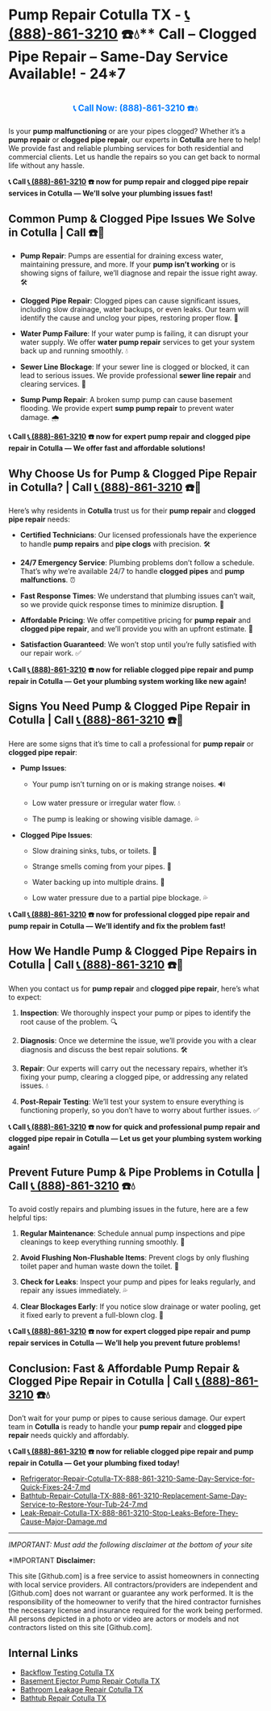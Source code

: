 # Pump Repair Cotulla TX - [📞 (888)-861-3210](https://plumbing-texas-3210.netlify.app) ☎️💧** Call –  Clogged Pipe Repair – Same-Day Service Available! - 24*7
# 

<p align="center" style="font-size: 1.2em; font-weight: bold; margin: 20px 0;">
  <a href="https://plumbing-texas-3210.netlify.app" target="_blank" style="color: #007BFF; text-decoration: none;">📞 Call Now: (888)-861-3210 ☎️💧</a>
</p>

Is your **pump malfunctioning** or are your pipes clogged? Whether it’s a **pump repair** or **clogged pipe repair**, our experts in **Cotulla** are here to help! We provide fast and reliable plumbing services for both residential and commercial clients. Let us handle the repairs so you can get back to normal life without any hassle.

**📞 Call [📞 (888)-861-3210](https://plumbing-texas-3210.netlify.app) ☎️ now for **pump repair** and **clogged pipe repair** services in Cotulla — We’ll solve your plumbing issues fast!**

## **Common Pump & Clogged Pipe Issues We Solve in Cotulla | Call  ☎️🔧**

- **Pump Repair**: Pumps are essential for draining excess water, maintaining pressure, and more. If your **pump isn’t working** or is showing signs of failure, we’ll diagnose and repair the issue right away. 🛠️

- **Clogged Pipe Repair**: Clogged pipes can cause significant issues, including slow drainage, water backups, or even leaks. Our team will identify the cause and unclog your pipes, restoring proper flow. 🚰

- **Water Pump Failure**: If your water pump is failing, it can disrupt your water supply. We offer **water pump repair** services to get your system back up and running smoothly. 💧

- **Sewer Line Blockage**: If your sewer line is clogged or blocked, it can lead to serious issues. We provide professional **sewer line repair** and clearing services. 🚽

- **Sump Pump Repair**: A broken sump pump can cause basement flooding. We provide expert **sump pump repair** to prevent water damage. 🌧️

**📞 Call [📞 (888)-861-3210](https://plumbing-texas-3210.netlify.app) ☎️ now for expert **pump repair** and **clogged pipe repair** in Cotulla — We offer fast and affordable solutions!**

## **Why Choose Us for Pump & Clogged Pipe Repair in Cotulla? | Call [📞 (888)-861-3210](https://plumbing-texas-3210.netlify.app) ☎️🌟**

Here’s why residents in **Cotulla** trust us for their **pump repair** and **clogged pipe repair** needs:

- **Certified Technicians**: Our licensed professionals have the experience to handle **pump repairs** and **pipe clogs** with precision. 🛠️

- **24/7 Emergency Service**: Plumbing problems don’t follow a schedule. That’s why we’re available 24/7 to handle **clogged pipes** and **pump malfunctions**. ⏰

- **Fast Response Times**: We understand that plumbing issues can’t wait, so we provide quick response times to minimize disruption. 🚨

- **Affordable Pricing**: We offer competitive pricing for **pump repair** and **clogged pipe repair**, and we’ll provide you with an upfront estimate. 💸

- **Satisfaction Guaranteed**: We won’t stop until you’re fully satisfied with our repair work. ✅

**📞 Call [📞 (888)-861-3210](https://plumbing-texas-3210.netlify.app) ☎️ now for reliable **clogged pipe repair** and **pump repair** in Cotulla — Get your plumbing system working like new again!**

## **Signs You Need Pump & Clogged Pipe Repair in Cotulla | Call [📞 (888)-861-3210](https://plumbing-texas-3210.netlify.app) ☎️🚨**

Here are some signs that it’s time to call a professional for **pump repair** or **clogged pipe repair**:

- **Pump Issues**: 

  - Your pump isn’t turning on or is making strange noises. 🔊

  - Low water pressure or irregular water flow. 💧

  - The pump is leaking or showing visible damage. 💦

- **Clogged Pipe Issues**: 

  - Slow draining sinks, tubs, or toilets. 🚿

  - Strange smells coming from your pipes. 🌱

  - Water backing up into multiple drains. 🚰

  - Low water pressure due to a partial pipe blockage. 💦

**📞 Call [📞 (888)-861-3210](https://plumbing-texas-3210.netlify.app) ☎️ now for professional **clogged pipe repair** and **pump repair** in Cotulla — We’ll identify and fix the problem fast!**

## **How We Handle Pump & Clogged Pipe Repairs in Cotulla | Call [📞 (888)-861-3210](https://plumbing-texas-3210.netlify.app) ☎️🔧**

When you contact us for **pump repair** and **clogged pipe repair**, here’s what to expect:

1. **Inspection**: We thoroughly inspect your pump or pipes to identify the root cause of the problem. 🔍

2. **Diagnosis**: Once we determine the issue, we’ll provide you with a clear diagnosis and discuss the best repair solutions. 🛠️

3. **Repair**: Our experts will carry out the necessary repairs, whether it’s fixing your pump, clearing a clogged pipe, or addressing any related issues. 💧

4. **Post-Repair Testing**: We’ll test your system to ensure everything is functioning properly, so you don’t have to worry about further issues. ✅

**📞 Call [📞 (888)-861-3210](https://plumbing-texas-3210.netlify.app) ☎️ now for quick and professional **pump repair** and **clogged pipe repair** in Cotulla — Let us get your plumbing system working again!**

## **Prevent Future Pump & Pipe Problems in Cotulla | Call [📞 (888)-861-3210](https://plumbing-texas-3210.netlify.app) ☎️💧**

To avoid costly repairs and plumbing issues in the future, here are a few helpful tips:

1. **Regular Maintenance**: Schedule annual pump inspections and pipe cleanings to keep everything running smoothly. 🔧

2. **Avoid Flushing Non-Flushable Items**: Prevent clogs by only flushing toilet paper and human waste down the toilet. 🚽

3. **Check for Leaks**: Inspect your pump and pipes for leaks regularly, and repair any issues immediately. 💦

4. **Clear Blockages Early**: If you notice slow drainage or water pooling, get it fixed early to prevent a full-blown clog. 🚰

**📞 Call [📞 (888)-861-3210](https://plumbing-texas-3210.netlify.app) ☎️ now for expert **clogged pipe repair** and **pump repair** services in Cotulla — We’ll help you prevent future problems!**

## **Conclusion: Fast & Affordable Pump Repair & Clogged Pipe Repair in Cotulla | Call [📞 (888)-861-3210](https://plumbing-texas-3210.netlify.app) ☎️💧**

Don’t wait for your pump or pipes to cause serious damage. Our expert team in **Cotulla** is ready to handle your **pump repair** and **clogged pipe repair** needs quickly and affordably.

**📞 Call [📞 (888)-861-3210](https://plumbing-texas-3210.netlify.app) ☎️ now for reliable **clogged pipe repair** and **pump repair** in Cotulla — Get your plumbing fixed today!**



- [Refrigerator-Repair-Cotulla-TX-888-861-3210-Same-Day-Service-for-Quick-Fixes-24-7.md](https://github.com/allyoucaneatsushiin/plumbing-texas/blob/main/Refrigerator-Repair-Cotulla-TX-888-861-3210-Same-Day-Service-for-Quick-Fixes-24-7.md)
- [Bathtub-Repair-Cotulla-TX-888-861-3210-Replacement-Same-Day-Service-to-Restore-Your-Tub-24-7.md](https://github.com/allyoucaneatsushiin/plumbing-texas/blob/main/Bathtub-Repair-Cotulla-TX-888-861-3210-Replacement-Same-Day-Service-to-Restore-Your-Tub-24-7.md)
- [Leak-Repair-Cotulla-TX-888-861-3210-Stop-Leaks-Before-They-Cause-Major-Damage.md](https://github.com/allyoucaneatsushiin/plumbing-texas/blob/main/Leak-Repair-Cotulla-TX-888-861-3210-Stop-Leaks-Before-They-Cause-Major-Damage.md)


---

*IMPORTANT: Must add the following disclaimer at the bottom of your site*



*IMPORTANT **Disclaimer:**

This site [Github.com] is a free service to assist homeowners in connecting with local service providers. All contractors/providers are independent and [Github.com] does not warrant or guarantee any work performed. It is the responsibility of the homeowner to verify that the hired contractor furnishes the necessary license and insurance required for the work being performed. All persons depicted in a photo or video are actors or models and not contractors listed on this site [Github.com].


## Internal Links
- [Backflow Testing Cotulla TX](https://github.com/allyoucaneatsushiin/plumbing-texas/blob/main/Backflow-Testing-Cotulla-TX-888-861-3210-Prevention-Same-Day-Service-Available-24-7.md)
- [Basement Ejector Pump Repair Cotulla TX](https://github.com/allyoucaneatsushiin/plumbing-texas/blob/main/Basement-Ejector-Pump-Repair-Cotulla-TX-888-861-3210-Same-Day-Service-for-Urgent-Repairs-24-7.md)
- [Bathroom Leakage Repair Cotulla TX](https://github.com/allyoucaneatsushiin/plumbing-texas/blob/main/Bathroom-Leakage-Repair-Cotulla-TX-888-861-3210-Fix-Leaks-Fast-Avoid-Damage-24-7.md)
- [Bathtub Repair Cotulla TX](https://github.com/allyoucaneatsushiin/plumbing-texas/blob/main/Bathtub-Repair-Cotulla-TX-888-861-3210-Replacement-Same-Day-Service-to-Restore-Your-Tub-24-7.md)
